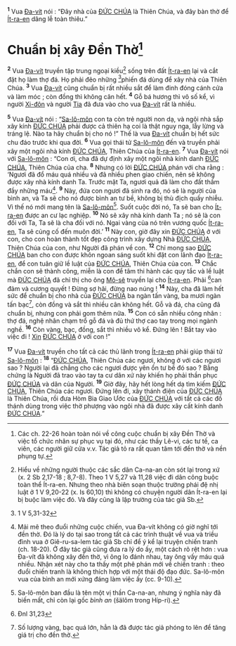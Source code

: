 <sup><b>1</b></sup> Vua [Đa-vít]() nói : “Đây nhà của [ĐỨC CHÚA]() là Thiên Chúa, và đây bàn thờ để [Ít-ra-en]() dâng lễ toàn thiêu.”


# Chuẩn bị xây Đền Thờ[^1-237ef032-6720-4faf-96a9-7c7acb319f32]
<sup><b>2</b></sup> Vua [Đa-vít]() truyền tập trung ngoại kiều[^2-237ef032-6720-4faf-96a9-7c7acb319f32] sống trên đất [Ít-ra-en]() lại và cắt đặt họ làm thợ đá. Họ phải đẽo những [^1@-237ef032-6720-4faf-96a9-7c7acb319f32]phiến đá dùng để xây nhà của Thiên Chúa. <sup><b>3</b></sup> Vua [Đa-vít]() cũng chuẩn bị rất nhiều sắt để làm đinh đóng cánh cửa và làm móc ; còn đồng thì không cân hết. <sup><b>4</b></sup> Gỗ bá hương thì vô số kể, vì người [Xi-đôn]() và người [Tia]() đã đưa vào cho vua [Đa-vít]() rất là nhiều.

<sup><b>5</b></sup> Vua [Đa-vít]() nói : “[Sa-lô-môn]() con ta còn trẻ người non dạ, và ngôi nhà sắp xây kính [ĐỨC CHÚA]() phải được cả thiên hạ coi là thật nguy nga, lẫy lừng và tráng lệ. Nào ta hãy chuẩn bị cho nó !” Thế là vua [Đa-vít]() chuẩn bị hết sức chu đáo trước khi qua đời. <sup><b>6</b></sup> Vua gọi thái tử [Sa-lô-môn]() đến và truyền phải xây một ngôi nhà kính [ĐỨC CHÚA](), Thiên Chúa của [Ít-ra-en](). <sup><b>7</b></sup> Vua [Đa-vít]() nói với [Sa-lô-môn]() : “Con ơi, cha đã dự định xây một ngôi nhà kính danh [ĐỨC CHÚA](), Thiên Chúa của cha. <sup><b>8</b></sup> Nhưng có lời [ĐỨC CHÚA]() phán với cha rằng : ‘Ngươi đã đổ máu quá nhiều và đã nhiều phen giao chiến, nên sẽ không được xây nhà kính danh Ta. Trước mặt Ta, ngươi quả đã làm cho đất thấm đầy những máu[^3-237ef032-6720-4faf-96a9-7c7acb319f32]. <sup><b>9</b></sup> Này, đứa con ngươi đã sinh ra đó, nó sẽ là người của bình an, và Ta sẽ cho nó được bình an tư bề, không bị thù địch quấy nhiễu. Vì thế nó mới mang tên là [Sa-lô-môn]()[^4-237ef032-6720-4faf-96a9-7c7acb319f32]. Suốt cuộc đời nó, Ta sẽ ban cho [Ít-ra-en]() được an cư lạc nghiệp. <sup><b>10</b></sup> Nó sẽ xây nhà kính danh Ta ; nó sẽ là con đối với Ta, Ta sẽ là cha đối với nó. Ngai vàng của nó trên vương quốc [Ít-ra-en](), Ta sẽ củng cố đến muôn đời.’ <sup><b>11</b></sup> Này con, giờ đây xin [ĐỨC CHÚA]() ở với con, cho con hoàn thành tốt đẹp công trình xây dựng Nhà [ĐỨC CHÚA](), Thiên Chúa của con, như Người đã phán về con. <sup><b>12</b></sup> Chỉ mong sao [ĐỨC CHÚA]() ban cho con được khôn ngoan sáng suốt khi đặt con lãnh đạo [Ít-ra-en](), để con tuân giữ lề luật của [ĐỨC CHÚA](), Thiên Chúa của con. <sup><b>13</b></sup> Chắc chắn con sẽ thành công, miễn là con để tâm thi hành các quy tắc và lề luật mà [ĐỨC CHÚA]() đã chỉ thị cho ông [Mô-sê]() truyền lại cho [Ít-ra-en](). Phải [^2@-237ef032-6720-4faf-96a9-7c7acb319f32]can đảm và cương quyết ! Đừng sợ hãi, đừng nao núng ! <sup><b>14</b></sup> Này, cha đã làm hết sức để chuẩn bị cho nhà của [ĐỨC CHÚA]() ba ngàn tấn vàng, ba mươi ngàn tấn bạc[^5-237ef032-6720-4faf-96a9-7c7acb319f32], còn đồng và sắt thì nhiều cân không hết. Gỗ và đá, cha cũng đã chuẩn bị, nhưng con phải gom thêm nữa. <sup><b>15</b></sup> Con có sẵn nhiều công nhân : thợ đá, nghệ nhân chạm trổ gỗ đá và đủ thứ thợ cao tay trong mọi ngành nghề. <sup><b>16</b></sup> Còn vàng, bạc, đồng, sắt thì nhiều vô kể. Đứng lên ! Bắt tay vào việc đi ! [Xin]() [ĐỨC CHÚA]() ở với con !”

<sup><b>17</b></sup> Vua [Đa-vít]() truyền cho tất cả các thủ lãnh trong [Ít-ra-en]() phải giúp thái tử [Sa-lô-môn]() : <sup><b>18</b></sup> “[ĐỨC CHÚA](), Thiên Chúa các ngươi, không ở với các ngươi sao ? Người lại đã chẳng cho các ngươi được yên ổn tư bề đó sao ? Bằng chứng là Người đã trao vào tay ta cư dân xứ này khiến họ phải thần phục [ĐỨC CHÚA]() và dân của Người. <sup><b>19</b></sup> Giờ đây, hãy hết lòng hết dạ tìm kiếm [ĐỨC CHÚA](), Thiên Chúa các ngươi. Đứng lên đi, xây thánh điện của [ĐỨC CHÚA]() là Thiên Chúa, rồi đưa Hòm Bia Giao Ước của [ĐỨC CHÚA]() với tất cả các đồ thánh dùng trong việc thờ phượng vào ngôi nhà đã được xây cất kính danh [ĐỨC CHÚA]().”

[^1-237ef032-6720-4faf-96a9-7c7acb319f32]: Các ch. 22-26 hoàn toàn nói về công cuộc chuẩn bị xây Đền Thờ và việc tổ chức nhân sự phục vụ tại đó, như các thầy Lê-vi, các tư tế, ca viên, các người giữ cửa v.v. Tác giả tỏ ra rất quan tâm tới đền thờ và nền phụng tự.
[^2-237ef032-6720-4faf-96a9-7c7acb319f32]: Hiểu về những người thuộc các sắc dân Ca-na-an còn sót lại trong xứ (x. 2 Sb 2,17-18 ; 8,7-8). Theo 1 V 5,27 và 11,28 việc đi dân công buộc toàn thể Ít-ra-en. Nhưng theo nhà biên soạn thuộc trường phái đệ nhị luật ở 1 V 9,20-22 (x. Is 60,10) thì không có chuyện người dân Ít-ra-en lại bị buộc làm việc đó. Và đây cũng là lập trường của tác giả Sb.
[^3-237ef032-6720-4faf-96a9-7c7acb319f32]: Mải mê theo đuổi những cuộc chiến, vua Đa-vít không có giờ nghĩ tới đền thờ. Đó là lý do tại sao trong tất cả các trình thuật về vua và triều đình vua ở Giê-ru-sa-lem tác giả Sb chỉ để ý kể lại truyện chiến tranh (ch. 18-20). Ở đây tác giả cũng đưa ra lý do ấy, một cách rõ rệt hơn : vua Đa-vít đã không xây đền thờ, vì ông lo đánh nhau, tay ông vấy máu quá nhiều. Nhận xét này cho ta thấy một phê phán mới về chiến tranh : theo đuổi chiến tranh là không thích hợp với một thái độ đạo đức. Sa-lô-môn vua của bình an mới xứng đáng làm việc ấy (cc. 9-10).
[^4-237ef032-6720-4faf-96a9-7c7acb319f32]: Sa-lô-môn ban đầu là tên một vị thần Ca-na-an, nhưng ý nghĩa này đã biến mất, chỉ còn lại gốc *bình an* (šälôm trong Híp-ri).
[^5-237ef032-6720-4faf-96a9-7c7acb319f32]: Số lượng vàng, bạc quá lớn, hẳn là đã được tác giả phóng to lên để tăng giá trị cho đền thờ.
[^1@-237ef032-6720-4faf-96a9-7c7acb319f32]: 1 V 5,31-32
[^2@-237ef032-6720-4faf-96a9-7c7acb319f32]: Đnl 31,23